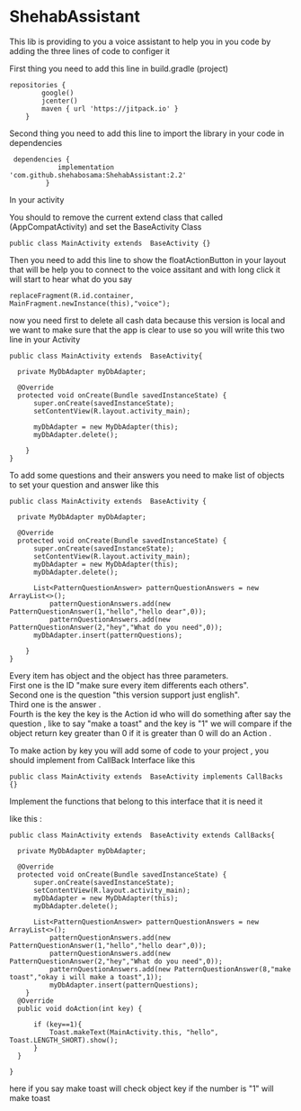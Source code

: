 # ShehabAssistant

This lib is providing to you a voice assistant to help you
in you code by adding the three lines of code to configer it 

First thing you need to add this line in build.gradle (project)
```
repositories {
        google()
        jcenter()
        maven { url 'https://jitpack.io' }
    }
```

Second thing you need to add this line to import the library in your code in dependencies

```
 dependencies {
	        implementation 'com.github.shehabosama:ShehabAssistant:2.2'
         }
```

  In your activity  
  
  You should to remove the current extend class that called (AppCompatActivity) and set the BaseActivity Class
  
  `public class MainActivity extends  BaseActivity {}`
  
  Then you need to add this line to show the floatActionButton in your layout that will be help you to connect to the voice assitant 
  and with long click it will start to  hear what do you say
  
  `replaceFragment(R.id.container, MainFragment.newInstance(this),"voice");`
  
  now you need first to delete all cash data because this version is local and we want to make sure that the app is clear to use
  so you will write this two line in your Activity
  
  ```
public class MainActivity extends  BaseActivity{

    private MyDbAdapter myDbAdapter;

    @Override
    protected void onCreate(Bundle savedInstanceState) {
        super.onCreate(savedInstanceState);
        setContentView(R.layout.activity_main);
	
        myDbAdapter = new MyDbAdapter(this);
        myDbAdapter.delete();
	
      }
}
```
To add some questions and their answers you need to make list of objects to set your question and answer
like this

  ```
public class MainActivity extends  BaseActivity {

    private MyDbAdapter myDbAdapter;

    @Override
    protected void onCreate(Bundle savedInstanceState) {
        super.onCreate(savedInstanceState);
        setContentView(R.layout.activity_main);
        myDbAdapter = new MyDbAdapter(this);
        myDbAdapter.delete();
	
	    List<PatternQuestionAnswer> patternQuestionAnswers = new ArrayList<>();
            patternQuestionAnswers.add(new PatternQuestionAnswer(1,"hello","hello dear",0));
            patternQuestionAnswers.add(new PatternQuestionAnswer(2,"hey","What do you need",0));
	    myDbAdapter.insert(patternQuestions);
           
      }
}
```
  Every item has object and the object has three parameters.<br/>
  First one is the ID  "make sure every item differents each others".<br/>
  Second one is the question "this version support just english".<br/>
  Third one is the answer .<br/>
  Fourth is the key the key is the Action id who will do something after say the question , like to say "make a toast" and the key is "1"
  we will compare if the object return key greater than 0 if it is greater than 0 will do an Action .
  
  To make action by key you will add some of code to your project , you should implement from CallBack Interface like this 
  
   `public class MainActivity extends  BaseActivity implements CallBacks {}`
  
  Implement the functions that belong to this interface that it is need it 
  
  like this : 
  
  ```
public class MainActivity extends  BaseActivity extends CallBacks{

    private MyDbAdapter myDbAdapter;

    @Override
    protected void onCreate(Bundle savedInstanceState) {
        super.onCreate(savedInstanceState);
        setContentView(R.layout.activity_main);
        myDbAdapter = new MyDbAdapter(this);
        myDbAdapter.delete();
	
	    List<PatternQuestionAnswer> patternQuestionAnswers = new ArrayList<>();
            patternQuestionAnswers.add(new PatternQuestionAnswer(1,"hello","hello dear",0));
            patternQuestionAnswers.add(new PatternQuestionAnswer(2,"hey","What do you need",0));
            patternQuestionAnswers.add(new PatternQuestionAnswer(8,"make toast","okay i will make a toast",1));
            myDbAdapter.insert(patternQuestions);
      }
    @Override
    public void doAction(int key) {
       
        if (key==1){
            Toast.makeText(MainActivity.this, "hello", Toast.LENGTH_SHORT).show();
        }
    }
    
}
```
here if you say make toast will check object key if the number is "1" will make toast
